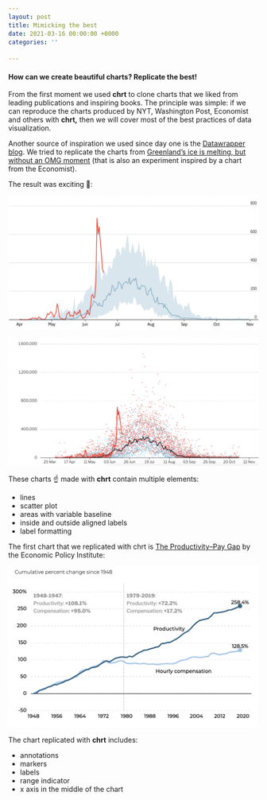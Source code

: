 ```yaml
---
layout: post
title: Mimicking the best
date: 2021-03-16 00:00:00 +0000
categories: ''

---
```

#### How can we create beautiful charts? Replicate the best!

From the first moment we used **chrt** to clone charts that we liked from leading publications and inspiring books. The principle was simple: if we can reproduce the charts produced by NYT, Washington Post, Economist and others with **chrt,** then we will cover most of the best practices of data visualization.

Another source of inspiration we used since day one is the [Datawrapper blog](https://blog.datawrapper.de/). We tried to replicate the charts from [Greenland’s ice is melting, but without an OMG moment](https://blog.datawrapper.de/weekly-chart-greenland-ice-melting-global-warming-2019/) (that is also an experiment inspired by a chart from the Economist).

The result was exciting 🎊:

![](/assets/uploads/screenshot-2021-06-27-at-18-04-26.png)

![](/assets/uploads/screenshot-2021-06-27-at-18-06-51.png)

These charts ☝️ made with **chrt** contain multiple elements:

* lines
* scatter plot
* areas with variable baseline
* inside and outside aligned labels
* label formatting

The first chart that we replicated with chrt is [The Productivity–Pay Gap](https://www.epi.org/productivity-pay-gap/) by the Economic Policy Institute:

![](/assets/uploads/screenshot-2021-06-27-at-18-46-55.png)

The chart replicated with **chrt** includes:

* annotations
* markers
* labels
* range indicator
* x axis in the middle of the chart